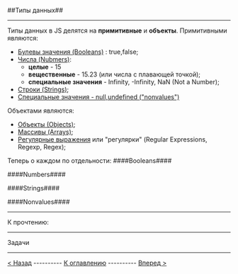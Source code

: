 ##Типы данных##

----------
Типы данных в JS делятся на **примитивные** и **объекты**. Примитивными являются:

 - [Булевы значения (Booleans)](#booleans) : true,false;
 - [Числа (Nubmers)](#numbers): 
	 - **целые** - 15 
	 -  **вещественные** - 15.23 (или числа с плавающей точкой);
	 - **специальные значения** - Infinity, -Infinity, NaN (Not a Number);
 - [Строки (Strings)](#strings);
 - [Специальные значения - null,undefined ("nonvalues")](#nonvalues)

Объектами являются:

 - [Объекты (Оbjects)](#objects);
 - [Массивы (Arrays)](#arrays);
 - [Регулярные выражения](#regexp) или "регулярки" (Regular Expressions, Regexp, Regex);

 Теперь о каждом по отдельности:
 ####Booleans#### 

 ####Numbers#### 

 ####Strings#### 

 ####Nonvalues#### 


----------
К прочтению:


----------
Задачи


----------


[< Назад](1.About_js.md) ---------- [К оглавлению](README.md) ---------- [Вперед >](3.Data_types.md)
